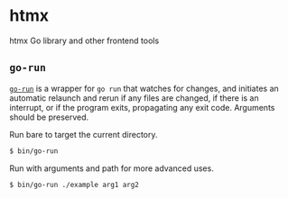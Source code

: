 # htmx

htmx Go library and other frontend tools

## `go-run`
[`go-run`](./bin/go-run) is a wrapper for `go run` that watches for changes, and initiates an automatic relaunch and rerun if any files are changed, if there is an interrupt, or if the program exits, propagating any exit code. Arguments should be preserved.

Run bare to target the current directory.
```sh
$ bin/go-run
```

Run with arguments and path for more advanced uses.
```sh
$ bin/go-run ./example arg1 arg2
```
